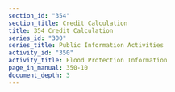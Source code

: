 ```yaml
---
section_id: "354"
section_title: Credit Calculation
title: 354 Credit Calculation
series_id: "300"
series_title: Public Information Activities
activity_id: "350"
activity_title: Flood Protection Information
page_in_manual: 350-10
document_depth: 3
---
```

